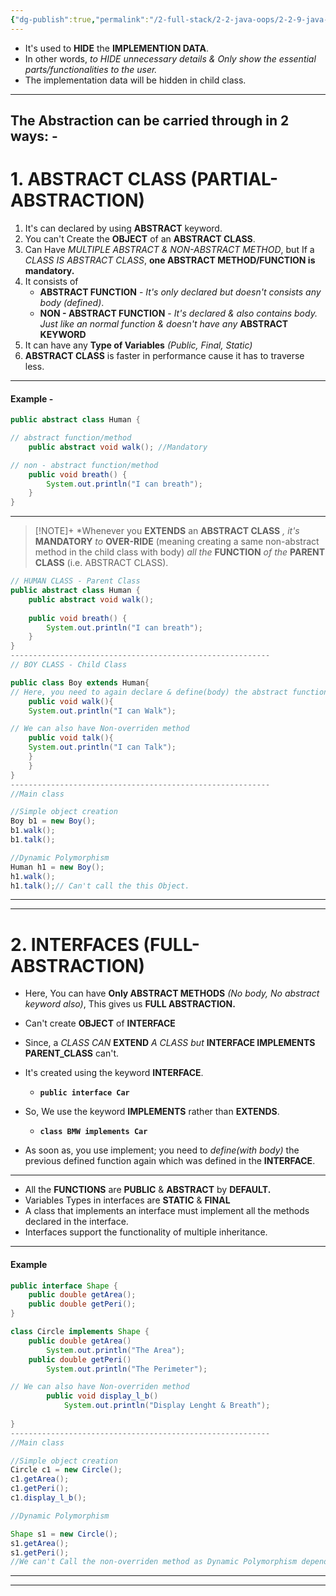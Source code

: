 ```yaml
---
{"dg-publish":true,"permalink":"/2-full-stack/2-2-java-oops/2-2-9-java-abstraction/","noteIcon":""}
---
```


- It's used to **HIDE** the **IMPLEMENTION DATA**. 
- In other words, *to HIDE unnecessary details & Only show the essential parts/functionalities to the user.*
- The implementation data will be hidden in child class.
***
## The Abstraction can be carried through in 2 ways: - 
# 1. ABSTRACT CLASS (PARTIAL-ABSTRACTION)
1. It's can declared by using **ABSTRACT** keyword.
2. You can't Create the **OBJECT** of an **ABSTRACT CLASS**.
3. Can Have *MULTIPLE ABSTRACT & NON-ABSTRACT METHOD*, but If a *CLASS IS ABSTRACT CLASS*, **one ABSTRACT METHOD/FUNCTION is mandatory.**
4. It consists of 
	- **ABSTRACT FUNCTION** - *It's only declared but doesn't consists any body (defined)*.
	- **NON - ABSTRACT FUNCTION** - *It's declared & also contains body. Just like an normal function & doesn't have any* **ABSTRACT KEYWORD**
5. It can have any **Type of Variables** *(Public, Final, Static)* 
6. **ABSTRACT CLASS** is faster in performance cause it has to traverse less.
***
#### Example - 
```java
public abstract class Human {

// abstract function/method
	public abstract void walk(); //Mandatory 

// non - abstract function/method
	public void breath() {     
		System.out.println("I can breath"); 
	} 
}
```
***
> [!NOTE]+
>  *Whenever you **EXTENDS** an **ABSTRACT CLASS** *, it's*  **MANDATORY** *to* **OVER-RIDE** (meaning creating a same non-abstract method in the child class with body) *all the* **FUNCTION** *of the* **PARENT CLASS**  (i.e. ABSTRACT CLASS).

```Java
// HUMAN CLASS - Parent Class
public abstract class Human {
	public abstract void walk();
	
	public void breath() {     
		System.out.println("I can breath"); 
	} 
}
----------------------------------------------------------
// BOY CLASS - Child Class

public class Boy extends Human{
// Here, you need to again declare & define(body) the abstract function/method
	public void walk(){
	System.out.println("I can Walk"); 

// We can also have Non-overriden method
	public void talk(){
	System.out.println("I can Talk");
	}	
	}
}
----------------------------------------------------------
//Main class

//Simple object creation
Boy b1 = new Boy();
b1.walk();
b1.talk();

//Dynamic Polymorphism
Human h1 = new Boy();
h1.walk();
h1.talk();// Can't call the this Object.
```
***
***
# 2. INTERFACES (FULL-ABSTRACTION)
- Here, You can have **Only ABSTRACT METHODS** *(No body, No abstract keyword also)*, This gives us **FULL ABSTRACTION.**

- Can't create **OBJECT** of **INTERFACE**
- Since, a *CLASS CAN* **EXTEND** *A CLASS but* **INTERFACE IMPLEMENTS PARENT_CLASS**  can't.
 
- It's created using the keyword **INTERFACE**.
	- **`public interface Car`**
- So, We use the keyword **IMPLEMENTS** rather than **EXTENDS**. 
	- **`class BMW implements Car`**
- As soon as, you use implement; you need to *define(with body)* the previous defined function again which was defined in the **INTERFACE**.
***
- All the **FUNCTIONS** are **PUBLIC** & **ABSTRACT** by **DEFAULT.**
- Variables Types in interfaces are **STATIC** & **FINAL**
- A class that implements an interface must implement all the methods declared in the interface. 
- Interfaces support the functionality of multiple inheritance.
****
#### Example
```java
public interface Shape {
	public double getArea();
	public double getPeri();
}

class Circle implements Shape {
	public double getArea()
		System.out.println("The Area");
	public double getPeri()
		System.out.println("The Perimeter");

// We can also have Non-overriden method
		public void display_l_b()
			System.out.println("Display Lenght & Breath");
		
}
----------------------------------------------------------
//Main class

//Simple object creation
Circle c1 = new Circle();
c1.getArea();
c1.getPeri();
c1.display_l_b();

//Dynamic Polymorphism

Shape s1 = new Circle();
s1.getArea();
s1.getPeri();
//We can't Call the non-overriden method as Dynamic Polymorphism depends on overiding.
```
***
***